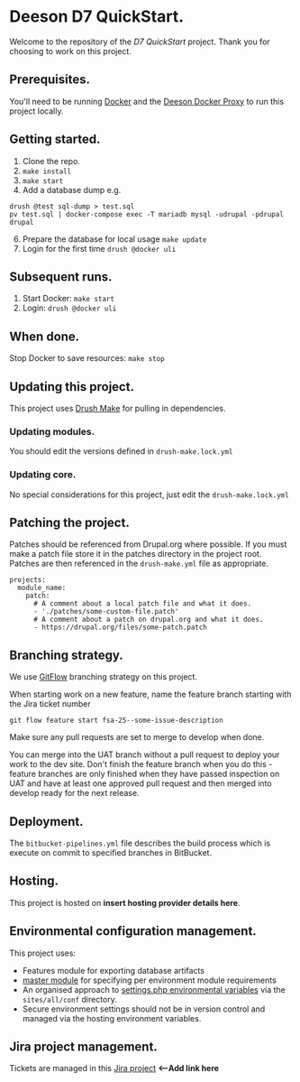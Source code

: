 # Deeson D7 QuickStart.

Welcome to the repository of the *D7 QuickStart* project. Thank you for choosing to work on this project.

## Prerequisites.

You'll need to be running [Docker](https://www.docker.com/) and the [Deeson Docker Proxy](https://github.com/teamdeeson/docker-proxy) to run this project locally.

## Getting started.

1. Clone the repo.
2. `make install`
3. `make start`
4. Add a database dump e.g. 

```
drush @test sql-dump > test.sql
pv test.sql | docker-compose exec -T mariadb mysql -udrupal -pdrupal drupal
```

6. Prepare the database for local usage `make update`
5. Login for the first time `drush @docker uli`

## Subsequent runs.

1. Start Docker: `make start`
2. Login: `drush @docker uli`

## When done.

Stop Docker to save resources: `make stop`

## Updating this project.

This project uses [Drush Make](https://docs.drush.org/en/7.x/make/) for pulling in dependencies.

### Updating modules.

You should edit the versions defined in `drush-make.lock.yml`

### Updating core.

No special considerations for this project, just edit the `drush-make.lock.yml`

## Patching the project.

Patches should be referenced from Drupal.org where possible. If you must make a patch file store it in the patches directory in the project root.  Patches are then referenced in the `drush-make.yml` file as appropriate.

```
projects:
  module_name:
    patch:
      # A comment about a local patch file and what it does.
      - './patches/some-custom-file.patch'
      # A comment about a patch on drupal.org and what it does.
      - https://drupal.org/files/some-patch.patch
```

## Branching strategy.

We use [GitFlow](https://www.deeson.co.uk/labs/using-git-flow-drupal-project) branching strategy on this project.

When starting work on a new feature, name the feature branch starting with the Jira ticket number

`git flow feature start fsa-25--some-issue-description`

Make sure any pull requests are set to merge to develop when done.

You can merge into the UAT branch without a pull request to deploy your work to the dev site. Don't finish the feature branch when you do this - feature branches are only finished when they have passed inspection on UAT and have at least one approved pull request and then merged into develop ready for the next release.

## Deployment.

The `bitbucket-pipelines.yml` file describes the build process which is execute on commit to specified branches in BitBucket.

## Hosting.

This project is hosted on **insert hosting provider details here**.

## Environmental configuration management.

This project uses:

* Features module for exporting database artifacts
* [master module](https://www.deeson.co.uk/labs/drupal-7-environment-dependency-management-master-module) for specifying per environment module requirements
* An organised approach to [settings.php environmental variables](https://www.deeson.co.uk/labs/site-configuration-strategy-or-how-manage-your-settingsphp-files) via the `sites/all/conf` directory.
* Secure environment settings should not be in version control and managed via the hosting environment variables.

## Jira project management.

Tickets are managed in this [Jira project]() **<--Add link here**
